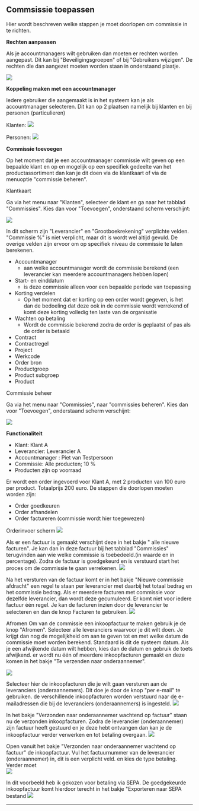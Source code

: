 <properties>

</properties>

## Commsissie toepassen ##

Hier wordt beschreven welke stappen je moet doorlopen om commissie in te richten.

**Rechten aanpassen**

Als je accountmanagers wilt gebruiken dan moeten er rechten worden aangepast. Dit kan bij "Beveiligingsgroepen" of bij "Gebruikers wijzigen". De rechten die dan aangezet moeten worden staan in onderstaand plaatje. 
 
![](images/rechten-accountmanager.jpg)

**Koppeling maken met een accountmanager**

Iedere gebruiker die aangemaakt is in het systeem kan je als accountmanager selecteren. Dit kan op 2 plaatsen namelijk bij klanten en bij personen (particulieren)

Klanten:
![](images/klanten-accountmanager.jpg)

Personen:
![](images/personen-accountmanager.jpg) 

**Commissie toevoegen**

Op het moment dat je een accountmanager commissie wilt geven op een bepaalde klant en op en mogelijk op een specifiek gedeelte van het productassortiment dan kan je dit doen via de klantkaart of via de menuoptie "commissie beheren". 

Klantkaart

Ga via het menu naar "Klanten", selecteer de klant en ga naar het tabblad "Commissies". Kies dan voor "Toevoegen", onderstaand scherm verschijnt:

![](images/commissie-toevoegen-klant.jpg) 

In dit scherm zijn "Leverancier" en "Grootboekrekening" verplichte velden. "Commissie %" is niet verplicht, maar dit is wordt wel altijd gevuld. De overige velden zijn ervoor om op specifiek niveau de commissie te laten berekenen.

- Accountmanager
	- aan welke accountmanager wordt de commissie berekend (een leverancier kan meerdere accountmanagers hebben lopen)
- Start- en einddatum
	- is deze commissie alleen voor een bepaalde periode van toepassing
- Korting verdelen
	- Op het moment dat er korting op een order wordt gegeven, is het dan de bedoeling dat deze ook in de commissie wordt verrekend of komt deze korting volledig ten laste van de organisatie 
- Wachten op betaling
	- Wordt de commissie bekerend zodra de order is geplaatst of pas als de order is betaald 
- Contract
- Contractregel
- Project
- Werkcode
- Order bron
- Productgroep
- Product subgroep
- Product

Commissie beheer

Ga via het menu naar "Commissies", naar "commissies beheren". Kies dan voor "Toevoegen", onderstaand scherm verschijnt:
  
![](images/commissie-toevoegen-klant.jpg) 

**Functionaliteit**

- Klant: Klant A
- Leverancier: Leverancier A
- Accountmanager : Piet van Testpersoon
- Commissie: Alle producten; 10 %
- Producten zijn op voorraad


Er wordt een order ingevoerd voor Klant A, met 2 producten van 100 euro per product. Totaalprijs 200 euro. De stappen die doorlopen moeten worden zijn: 

- Order goedkeuren
- Order afhandelen 
- Order factureren (commissie wordt hier toegewezen)


Orderinvoer scherm 
![](images/commissie-order.jpg) 

Als er een factuur is gemaakt verschijnt deze in het bakje " alle nieuwe facturen". Je kan dan in deze factuur bij het tabblad "Commissies" terugvinden aan wie welke commissie is toebedeeld.(in waarde en in percentage). Zodra de factuur is goedgekeurd en is verstuurd start het proces om de commissie te gaan verrekenen.
![](images/commissie-factuur.jpg)

Na het versturen van de factuur komt er in het bakje "Nieuwe commissie afdracht" een regel te staan per leverancier met daarbij het totaal bedrag en het commissie bedrag. Als er meerdere facturen met commissie voor dezelfde leverancier, dan wordt deze gecumuleerd. Er komt niet voor iedere factuur één regel. Je kan de facturen inzien door de leverancier te selecteren en dan de knop Facturen te gebruiken. 
![](images/commissie-nieuwe-commissie-afdracht.jpg)

Afromen 
Om van de commissie een inkoopfactuur te maken gebruik je de knop "Afromen".
Selecteer alle leveranciers waarvoor je dit wilt doen.
Je krijgt dan nog de mogelijkheid om aan te geven tot en met welke datum de commissie moet worden berekend. Standaard is dit de systeem datum. Als je een afwijkende datum wilt hebben, kies dan de datum en gebruik de toets afwijkend.
er wordt nu één of meerdere inkoopfacturen gemaakt en deze komen in het bakje "Te verzenden naar onderaannemer".
 
![](images/commissie-afromen-datum.jpg)


Selecteer hier de inkoopfacturen die je wilt gaan versturen aan de leveranciers (onderaannemers). Dit doe je door de knop "per e-mail" te gebruiken. de verschillende inkoopfacturen worden verstuurd naar de e-mailadressen die bij de leveranciers (onderaannemers) is ingesteld.
![](images/commissie-te-verzenden-naar-onderaannemer.jpg)

In het bakje "Verzonden naar onderaannemer wachtend op factuur" staan nu de verzonden inkoopfacturen. Zodra de leverancier (onderaannemer) zijn factuur heeft gestuurd en je deze hebt ontvangen dan kan je de inkoopfactuur verder verwerken en tot betaling overgaan. 
![](images/commissie-wachtend-op-factuur.jpg)

Open vanuit het bakje "Verzonden naar onderaannemer wachtend op factuur" de inkoopfactuur. Vul het factuurnummer van de leverancier (onderaannemer) in, dit is een verplicht veld. en kies de type betaling. 
Verder moet  
![](images/commissie-inkoopfactuur.jpg)

In dit voorbeeld heb ik gekozen voor betaling via SEPA. De goedgekeurde inkoopfactuur komt hierdoor terecht in het bakje "Exporteren naar SEPA bestand
![](images/commissie-betaling.jpg)

----------